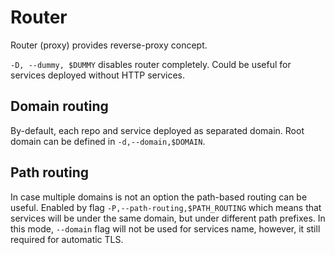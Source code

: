 # Router

Router (proxy) provides reverse-proxy concept.

`-D, --dummy, $DUMMY` disables router completely. Could be useful for services deployed without HTTP services.

## Domain routing

By-default, each repo and service deployed as separated domain. Root domain can be defined in `-d,--domain,$DOMAIN`.

## Path routing

In case multiple domains is not an option the path-based routing can be useful. Enabled by
flag `-P,--path-routing,$PATH_ROUTING` which means that services will be under the same domain, but under different path
prefixes. In this mode, `--domain` flag will not be used for services name,
however, it still required for automatic TLS. 

